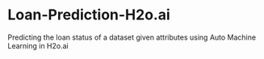 # Loan-Prediction-H2o.ai
Predicting the loan status of a dataset given attributes using Auto Machine Learning in H2o.ai
